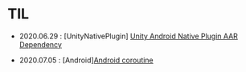 # TIL

- 2020.06.29 : [UnityNativePlugin]
[Unity Android Native Plugin AAR Dependency](https://github.com/superbderrick/TIL/blob/master/UnityNativePlugin/UnityAARDefendecy.md)

- 2020.07.05 : [Android][Android coroutine](https://github.com/superbderrick/TIL/blob/master/AndroidCoroutine/coroutine00.md)





